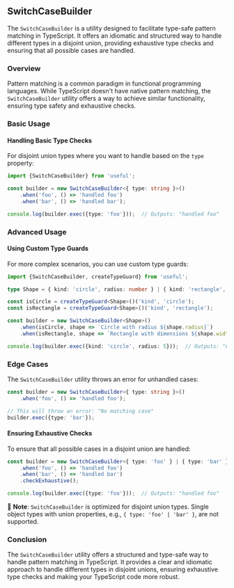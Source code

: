 ## SwitchCaseBuilder

The `SwitchCaseBuilder` is a utility designed to facilitate type-safe pattern matching in TypeScript. It offers an idiomatic and structured way to handle different types in a disjoint union, providing exhaustive type checks and ensuring that all possible cases are handled.

### Overview

Pattern matching is a common paradigm in functional programming languages. While TypeScript doesn't have native pattern matching, the `SwitchCaseBuilder` utility offers a way to achieve similar functionality, ensuring type safety and exhaustive checks.

### Basic Usage

#### Handling Basic Type Checks

For disjoint union types where you want to handle based on the `type` property:

```typescript
import {SwitchCaseBuilder} from 'useful';

const builder = new SwitchCaseBuilder<{ type: string }>()
    .when('foo', () => 'handled foo')
    .when('bar', () => 'handled bar');

console.log(builder.exec({type: 'foo'}));  // Outputs: "handled foo"
```

### Advanced Usage

#### Using Custom Type Guards

For more complex scenarios, you can use custom type guards:

```typescript
import {SwitchCaseBuilder, createTypeGuard} from 'useful';

type Shape = { kind: 'circle', radius: number } | { kind: 'rectangle', width: number, height: number };

const isCircle = createTypeGuard<Shape>()('kind', 'circle');
const isRectangle = createTypeGuard<Shape>()('kind', 'rectangle');

const builder = new SwitchCaseBuilder<Shape>()
    .when(isCircle, shape => `Circle with radius ${shape.radius}`)
    .when(isRectangle, shape => `Rectangle with dimensions ${shape.width}x${shape.height}`);

console.log(builder.exec({kind: 'circle', radius: 5}));  // Outputs: "Circle with radius 5"
```

### Edge Cases

The `SwitchCaseBuilder` utility throws an error for unhandled cases:

```typescript
const builder = new SwitchCaseBuilder<{ type: string }>()
    .when('foo', () => 'handled foo');

// This will throw an error: "No matching case"
builder.exec({type: 'bar'});
```

#### Ensuring Exhaustive Checks

To ensure that all possible cases in a disjoint union are handled:

```typescript
const builder = new SwitchCaseBuilder<{ type: 'foo' } | { type: 'bar' }>()
    .when('foo', () => 'handled foo')
    .when('bar', () => 'handled bar')
    .checkExhaustive();

console.log(builder.exec({type: 'foo'}));  // Outputs: "handled foo"
```

🚫 **Note**: `SwitchCaseBuilder` is optimized for disjoint union types. Single object types with union properties, e.g., `{ type: 'foo' | 'bar' }`, are not supported.

### Conclusion

The `SwitchCaseBuilder` utility offers a structured and type-safe way to handle pattern matching in TypeScript. It provides a clear and idiomatic approach to handle different types in disjoint unions, ensuring exhaustive type checks and making your TypeScript code more robust.
